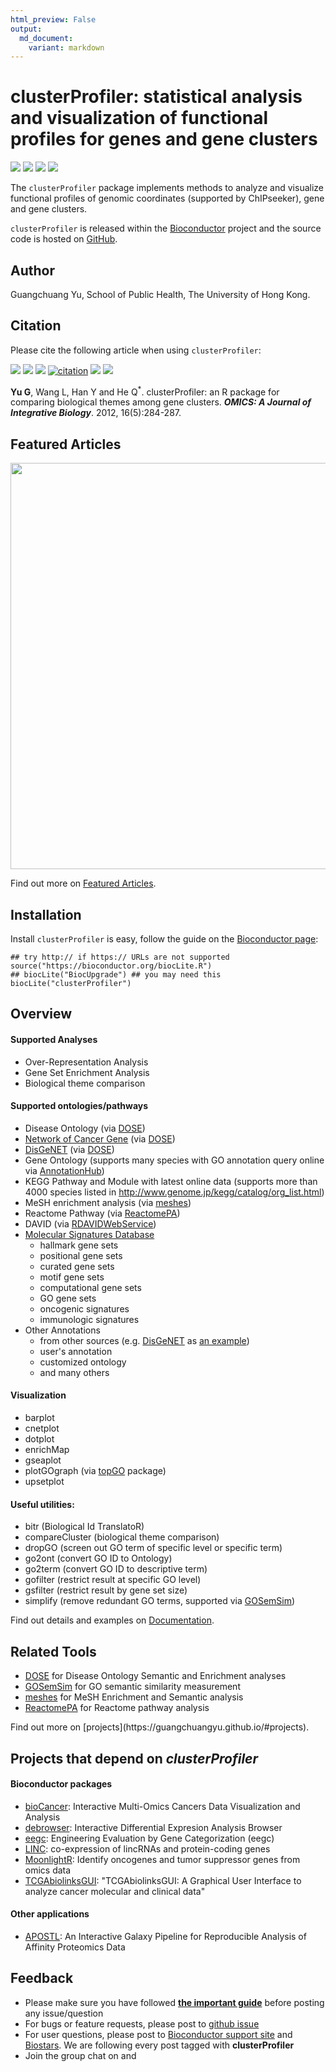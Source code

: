 ```yaml
---
html_preview: False
output:
  md_document:
    variant: markdown
---
```


clusterProfiler: statistical analysis and visualization of functional profiles for genes and gene clusters
==========================================================================================================

<!-- AddToAny BEGIN -->
<div class="a2a_kit a2a_kit_size_32 a2a_default_style">

<a class="a2a_dd" href="//www.addtoany.com/share"></a>
<a class="a2a_button_facebook"></a> <a class="a2a_button_twitter"></a>
<a class="a2a_button_google_plus"></a>
<a class="a2a_button_pinterest"></a> <a class="a2a_button_reddit"></a>
<a class="a2a_button_sina_weibo"></a> <a class="a2a_button_wechat"></a>
<a class="a2a_button_douban"></a>

</div>

<script async src="//static.addtoany.com/menu/page.js"></script>
<!-- AddToAny END -->
<link rel="stylesheet" href="https://guangchuangyu.github.io/css/font-awesome.min.css">
<link rel="stylesheet" href="https://guangchuangyu.github.io/css/academicons.min.css">

[![](https://img.shields.io/badge/release%20version-3.4.4-blue.svg?style=flat)](https://bioconductor.org/packages/clusterProfiler)
[![](https://img.shields.io/badge/devel%20version-3.5.4-blue.svg?style=flat)](https://github.com/guangchuangyu/clusterProfiler)
[![](https://img.shields.io/badge/download-44352/total-blue.svg?style=flat)](https://bioconductor.org/packages/stats/bioc/clusterProfiler)
[![](https://img.shields.io/badge/download-2330/month-blue.svg?style=flat)](https://bioconductor.org/packages/stats/bioc/clusterProfiler)

The `clusterProfiler` package implements methods to analyze and
visualize functional profiles of genomic coordinates (supported by
ChIPseeker), gene and gene clusters.

`clusterProfiler` is released within the
[Bioconductor](https://bioconductor.org/packages/clusterProfiler)
project and the source code is hosted on
<a href="https://github.com/GuangchuangYu/clusterProfiler"><i class="fa fa-github fa-lg"></i>
GitHub</a>.

<i class="fa fa-user"></i> Author
---------------------------------

Guangchuang Yu, School of Public Health, The University of Hong Kong.

<a href="https://twitter.com/guangchuangyu"><i class="fa fa-twitter fa-3x"></i></a>
<a href="https://guangchuangyu.github.io/blog_images/biobabble.jpg"><i class="fa fa-wechat fa-3x"></i></a>
<a href="https://www.ncbi.nlm.nih.gov/pubmed/?term=Guangchuang+Yu[Author+-+Full]"><i class="ai ai-pubmed ai-3x"></i></a>
<a href="https://scholar.google.com.hk/citations?user=DO5oG40AAAAJ&hl=en"><i class="ai ai-google-scholar ai-3x"></i></a>
<a href="https://orcid.org/0000-0002-6485-8781"><i class="ai ai-orcid ai-3x"></i></a>
<a href="https://impactstory.org/u/0000-0002-6485-8781"><i class="ai ai-impactstory ai-3x"></i></a>

<i class="fa fa-book"></i> Citation
-----------------------------------

Please cite the following article when using `clusterProfiler`:

[![](https://img.shields.io/badge/doi-10.1089/omi.2011.0118-blue.svg?style=flat)](http://dx.doi.org/10.1089/omi.2011.0118)
[![](https://img.shields.io/badge/Altmetric-23-blue.svg?style=flat)](https://www.altmetric.com/details/681089)
[![](https://img.shields.io/badge/2nd%20most%20cited%20paper-in%20OMICS-blue.svg?style=flat)](http://online.liebertpub.com/action/showMostCitedArticles?journalCode=omi)
[![citation](https://img.shields.io/badge/cited%20by-229-blue.svg?style=flat)](https://scholar.google.com.hk/scholar?oi=bibs&hl=en&cites=2349076811020942117)
[![](https://img.shields.io/badge/cited%20in%20Web%20of%20Science%20Core%20Collection--blue.svg?style=flat)](http://apps.webofknowledge.com/InboundService.do?mode=FullRecord&customersID=RID&IsProductCode=Yes&product=WOS&Init=Yes&Func=Frame&DestFail=http%3A%2F%2Fwww.webofknowledge.com&action=retrieve&SrcApp=RID&SrcAuth=RID&SID=Y2CXu6nry8nDQZcUy1w&UT=WOS%3A000303653300007)
[![](https://img.shields.io/badge/ESI-Highly%20Cited%20Paper-blue.svg?style=flat)](http://apps.webofknowledge.com/InboundService.do?mode=FullRecord&customersID=RID&IsProductCode=Yes&product=WOS&Init=Yes&Func=Frame&DestFail=http%3A%2F%2Fwww.webofknowledge.com&action=retrieve&SrcApp=RID&SrcAuth=RID&SID=Y2CXu6nry8nDQZcUy1w&UT=WOS%3A000303653300007)

**Yu G**, Wang L, Han Y and He Q<sup>\*</sup>. clusterProfiler: an R
package for comparing biological themes among gene clusters. ***OMICS: A
Journal of Integrative Biology***. 2012, 16(5):284-287.

<i class="fa fa-pencil"></i> Featured Articles
----------------------------------------------

<img src="https://guangchuangyu.github.io/featured_img/clusterProfiler/elife-02077-fig5-v1.jpg" width="650">

<i class="fa fa-hand-o-right"></i> Find out more on
<i class="fa fa-pencil"></i> [Featured
Articles](https://guangchuangyu.github.io/clusterProfiler/featuredArticles/).

<i class="fa fa-download"></i> Installation
-------------------------------------------

Install `clusterProfiler` is easy, follow the guide on the [Bioconductor
page](https://bioconductor.org/packages/clusterProfiler/):

``` {.r}
## try http:// if https:// URLs are not supported
source("https://bioconductor.org/biocLite.R")
## biocLite("BiocUpgrade") ## you may need this
biocLite("clusterProfiler")
```

<i class="fa fa-cogs"></i> Overview
-----------------------------------

#### <i class="fa fa-angle-double-right"></i> Supported Analyses

-   Over-Representation Analysis
-   Gene Set Enrichment Analysis
-   Biological theme comparison

#### <i class="fa fa-angle-double-right"></i> Supported ontologies/pathways

-   Disease Ontology (via
    [DOSE](https://www.bioconductor.org/packages/DOSE))
-   [Network of Cancer Gene](http://ncg.kcl.ac.uk/) (via
    [DOSE](https://www.bioconductor.org/packages/DOSE))
-   [DisGeNET](http://www.disgenet.org/web/DisGeNET/menu/home) (via
    [DOSE](https://www.bioconductor.org/packages/DOSE))
-   Gene Ontology (supports many species with GO annotation query online
    via
    [AnnotationHub](https://bioconductor.org/packages/AnnotationHub/))
-   KEGG Pathway and Module with latest online data (supports more than
    4000 species listed in
    <http://www.genome.jp/kegg/catalog/org_list.html>)
-   MeSH enrichment analysis (via
    [meshes](https://www.bioconductor.org/packages/meshes))
-   Reactome Pathway (via
    [ReactomePA](https://www.bioconductor.org/packages/ReactomePA))
-   DAVID (via
    [RDAVIDWebService](https://www.bioconductor.org/packages/RDAVIDWebService))
-   [Molecular Signatures
    Database](http://software.broadinstitute.org/gsea/msigdb)
    -   hallmark gene sets
    -   positional gene sets
    -   curated gene sets
    -   motif gene sets
    -   computational gene sets
    -   GO gene sets
    -   oncogenic signatures
    -   immunologic signatures
-   Other Annotations
    -   from other sources (e.g.
        [DisGeNET](http://www.disgenet.org/web/DisGeNET/menu/home) as
        [an
        example](https://guangchuangyu.github.io/2015/05/use-clusterprofiler-as-an-universal-enrichment-analysis-tool/))
    -   user's annotation
    -   customized ontology
    -   and many others

#### <i class="fa fa-angle-double-right"></i> Visualization

-   barplot
-   cnetplot
-   dotplot
-   enrichMap
-   gseaplot
-   plotGOgraph (via
    [topGO](https://www.bioconductor.org/packages/topGO) package)
-   upsetplot

#### <i class="fa fa-angle-double-right"></i> Useful utilities:

-   bitr (Biological Id TranslatoR)
-   compareCluster (biological theme comparison)
-   dropGO (screen out GO term of specific level or specific term)
-   go2ont (convert GO ID to Ontology)
-   go2term (convert GO ID to descriptive term)
-   gofilter (restrict result at specific GO level)
-   gsfilter (restrict result by gene set size)
-   simplify (remove redundant GO terms, supported via
    [GOSemSim](https://www.bioconductor.org/packages/GOSemSim))

<i class="fa fa-hand-o-right"></i> Find out details and examples on
<i class="fa fa-book"></i>
[Documentation](https://guangchuangyu.github.io/clusterProfiler/documentation/).

<i class="fa fa-wrench"></i> Related Tools
------------------------------------------

<ul class="fa-ul">
    <li><i class="fa-li fa fa-angle-double-right"></i><a href="https://guangchuangyu.github.io/DOSE">DOSE</a> for Disease Ontology Semantic and Enrichment analyses</li>
    <li><i class="fa-li fa fa-angle-double-right"></i><a href="https://guangchuangyu.github.io/GOSemSim">GOSemSim</a> for GO semantic similarity measurement</li>
    <li><i class="fa-li fa fa-angle-double-right"></i><a href="https://guangchuangyu.github.io/meshes">meshes</a> for MeSH Enrichment and Semantic analysis</li>
    <li><i class="fa-li fa fa-angle-double-right"></i><a href="https://guangchuangyu.github.io/ReactomePA">ReactomePA</a> for Reactome pathway analysis</li>

</ul>
<i class="fa fa-hand-o-right"></i> Find out more on
[projects](https://guangchuangyu.github.io/#projects).

<i class="fa fa-code-fork"></i> Projects that depend on *clusterProfiler*
-------------------------------------------------------------------------

#### <i class="fa fa-angle-double-right"></i> Bioconductor packages

-   [bioCancer](https://www.bioconductor.org/packages/bioCancer):
    Interactive Multi-Omics Cancers Data Visualization and Analysis
-   [debrowser](https://www.bioconductor.org/packages/debrowser):
    Interactive Differential Expresion Analysis Browser
-   [eegc](https://www.bioconductor.org/packages/eegc): Engineering
    Evaluation by Gene Categorization (eegc)
-   [LINC](https://www.bioconductor.org/packages/LINC): co-expression of
    lincRNAs and protein-coding genes
-   [MoonlightR](https://www.bioconductor.org/packages/MoonlightR):
    Identify oncogenes and tumor suppressor genes from omics data
-   [TCGAbiolinksGUI](https://www.bioconductor.org/packages/TCGAbiolinksGUI):
    "TCGAbiolinksGUI: A Graphical User Interface to analyze cancer
    molecular and clinical data"

#### <i class="fa fa-angle-double-right"></i> Other applications

-   [APOSTL](https://github.com/bornea/APOSTL): An Interactive Galaxy
    Pipeline for Reproducible Analysis of Affinity Proteomics Data

<i class="fa fa-comment"></i> Feedback
--------------------------------------

<ul class="fa-ul">
    <li><i class="fa-li fa fa-hand-o-right"></i> Please make sure you have followed <a href="https://guangchuangyu.github.io/2016/07/how-to-bug-author/"><strong>the important guide</strong></a> before posting any issue/question</li>
    <li><i class="fa-li fa fa-bug"></i> For bugs or feature requests, please post to <i class="fa fa-github-alt"></i> <a href="https://github.com/GuangchuangYu/clusterProfiler/issues">github issue</a></li>
    <li><i class="fa-li fa fa-support"></i>  For user questions, please post to <a href="https://support.bioconductor.org/">Bioconductor support site</a> and <a href="https://www.biostars.org/">Biostars</a>. We are following every post tagged with <strong>clusterProfiler</strong></li>
    <li><i class="fa-li fa fa-commenting"></i> Join the group chat on <a href="https://twitter.com/hashtag/clusterProfiler"><i class="fa fa-twitter fa-lg"></i></a> and <a href="http://huati.weibo.com/k/clusterProfiler"><i class="fa fa-weibo fa-lg"></i></a></li>

</ul>
